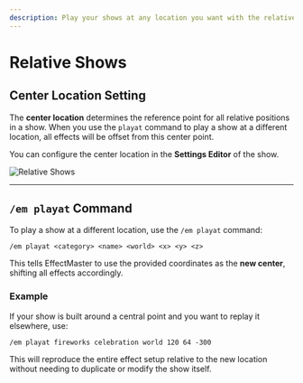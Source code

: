 ```yaml
---
description: Play your shows at any location you want with the relative show options!
---
```


# Relative Shows

## Center Location Setting

The **center location** determines the reference point for all relative positions in a show. When you use the `playat` command to play a show at a different location, all effects will be offset from this center point.

You can configure the center location in the **Settings Editor** of the show.

![Relative Shows](../assets/relative_shows.avif)

---

## `/em playat` Command

To play a show at a different location, use the `/em playat` command:

```
/em playat <category> <name> <world> <x> <y> <z>
```

This tells EffectMaster to use the provided coordinates as the **new center**, shifting all effects accordingly.

### Example

If your show is built around a central point and you want to replay it elsewhere, use:

```
/em playat fireworks celebration world 120 64 -300
```

This will reproduce the entire effect setup relative to the new location without needing to duplicate or modify the show
itself.
